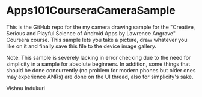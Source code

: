 Apps101CourseraCameraSample
===========================

This is the GitHub repo for the my camera drawing sample for the "Creative, Serious and Playful Science of Android Apps 
by Lawrence Angrave" Coursera course.  This sample lets you take a picture, draw whatever you like on it and finally save this file to the device image gallery.

Note:  This sample is severely lacking in error checking due to the need for simplicity in a sample for absolute beginners.  In addition, some things that 
should be done concurrently (no problem for modern phones but older ones may experience ANRs) are done on the UI thread, also for simplicity's sake.

Vishnu Indukuri

